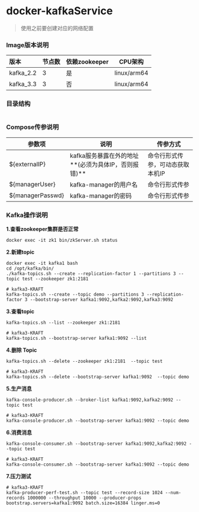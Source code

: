 # docker-kafkaService

> 使用之前要创建对应的网络配置



### Image版本说明

| 版本      | 节点数 | 依赖zookeeper | CPU架构     |
| :-------- | :----- | :------------ | ----------- |
| kafka_2.2 | 3      | 是            | linux/arm64 |
| kafka_3.3 | 3      | 否            | linux/arm64 |



### 目录结构

```

```



### Compose传参说明

| 参数项            | 说明                                                | 传参方式                         |
| ----------------- | --------------------------------------------------- | -------------------------------- |
| \${externalIP}    | kafka服务暴露在外的地址**(必须为具体IP，否则报错)** | 命令行形式传参，可动态获取本机IP |
| \${managerUser}   | kafka-manager的用户名                               | 命令行形式传参                   |
| \${managerPasswd} | kafka-manager的密码                                 | 命令行形式传参                   |



### Kafka操作说明

**1.查看zookeeper集群是否正常**

```shell
docker exec -it zk1 bin/zkServer.sh status
```

**2.新建topic**

```shell
docker exec -it kafka1 bash
cd /opt/kafka/bin/
./kafka-topics.sh --create --replication-factor 1 --partitions 3 --topic test --zookeeper zk1:2181 

# kafka3-KRAFT
kafka-topics.sh --create --topic demo --partitions 3 --replication-factor 3 --bootstrap-server kafka1:9092,kafka2:9092,kafka3:9092
```

**3.查看topic**

```shell
kafka-topics.sh --list --zookeeper zk1:2181

# kafka3-KRAFT
kafka-topics.sh --bootstrap-server kafka1:9092 --list
```

**4.删除 Topic**

```shell
kafka-topics.sh --delete --zookeeper zk1:2181  --topic test

# kafka3-KRAFT
kafka-topics.sh --delete --bootstrap-server kafka1:9092  --topic demo
```

**5.生产消息**

```shell
kafka-console-producer.sh --broker-list kafka1:9092,kafka2:9092 --topic test

# kafka3-KRAFT
kafka-console-producer.sh --bootstrap-server kafka1:9092 --topic demo
```

**6.消费消息**

```shell
kafka-console-consumer.sh --bootstrap-server kafka1:9092,kafka2:9092 --topic test

# kafka3-KRAFT
kafka-console-consumer.sh --bootstrap-server kafka1:9092 --topic demo
```

**7.压力测试**

```shell
# kafka3-KRAFT
kafka-producer-perf-test.sh --topic test --record-size 1024 --num-records 1000000 --throughput 10000 --producer-props bootstrap.servers=kafka1:9092 batch.size=16384 linger.ms=0
```













